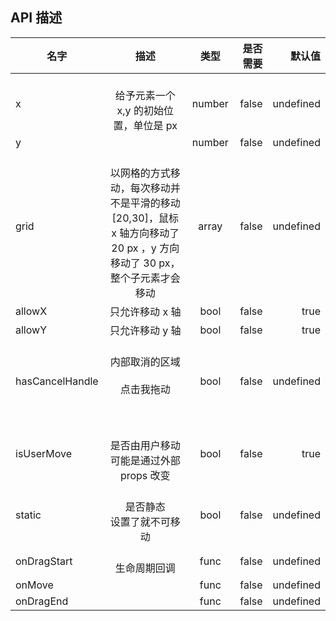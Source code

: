 ## API 描述

| 名字            |                                                                  描述                                                                  |  类型  | 是否需要 |    默认值 |
| --------------- | :------------------------------------------------------------------------------------------------------------------------------------: | :----: | -------: | --------: |
| x               |                                           <br/> 给予元素一个 x,y 的初始位置，单位是 px<br/>                                            | number |    false | undefined |
| y               |                                                                                                                                        | number |    false | undefined |
| grid            | <br/> 以网格的方式移动，每次移动并不是平滑的移动<br/> [20,30]，鼠标 x 轴方向移动了 20 px ，y 方向移动了 30 px，整个子元素才会移动<br/> | array  |    false | undefined |
| allowX          |                                                            只允许移动 x 轴                                                             |  bool  |    false |      true |
| allowY          |                                                            只允许移动 y 轴                                                             |  bool  |    false |      true |
| hasCancelHandle |     <br/> 内部取消的区域<br/> <Dragger hasCancelHandle={true}><br/> <div className={cancel} >点击我拖动</div><br/> </Dragger><br/>     |  bool  |    false | undefined |
| isUserMove      |                                        <br/> 是否由用户移动<br/> 可能是通过外部 props 改变<br/>                                        |  bool  |    false |      true |
| static          |                                               <br/> 是否静态<br/> 设置了就不可移动<br/>                                                |  bool  |    false | undefined |
| onDragStart     |                                                        <br/> 生命周期回调<br/>                                                         |  func  |    false | undefined |
| onMove          |                                                                                                                                        |  func  |    false | undefined |
| onDragEnd       |                                                                                                                                        |  func  |    false | undefined |

